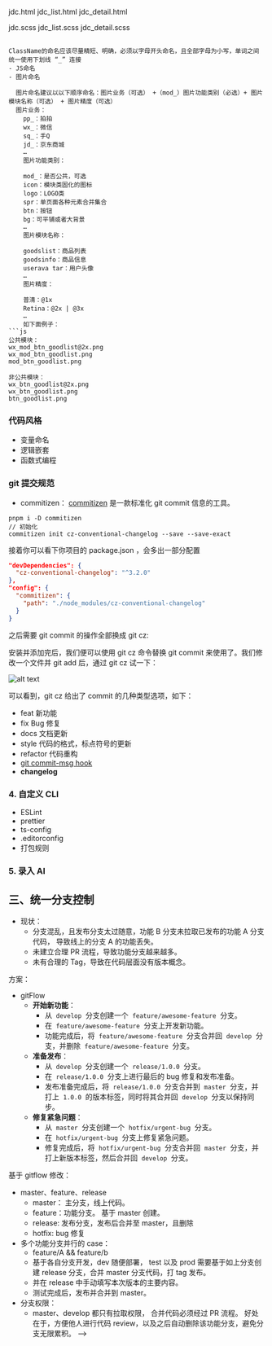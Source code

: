 <!-- # 前端规范
## 一、统一开发环境和工具
### 1. VSCode

- Settings
  ```json
  {
    // 1 formatOnSave
    "editor.formatOnSave": true,

    // 2 prettier
    "editor.defaultFormatter": "esbenp.prettier-vscode",

    // 3 eslint
    "editor.codeActionsOnSave": {
      "source.fixAll.eslint": "explicit"
    },
    "eslint.validate": [
      "javascript",
      "javascriptreact",
      "typescript",
      "typescriptreact",
      "vue",
      "react"
    ]
  }
  ```

- 插件
    - 格式校验
        - **ESLint**: 帮助你在开发过程中遵循代码规范，并能够在保存时自动修复问题。

        ```jsx
        // eslint.config.js  -- 项目必须
        export default [
          {
            rules: {
              semi: "error",
              "prefer-const": "error",
            },
          },
        ];
        ```

        - **Prettier - Code formatter**: 一个流行的代码格式化工具，能自动格式化你的代码，使之符合规范。

        ```jsx
        // .prettierrc.cjs  非必须
        // @see: https://www.prettier.cn
        ```

        - **EditorConfig for VS Code**：帮助开发者在不同的代码编辑器和 IDE 中维护一致的编码风格的工具。

        ```jsx
        // .editorconfig  -- 项目必须
        # Top-most EditorConfig file
        root = true

        [*]
        # 适用于所有文件类型
        indent_style = tab          # 使用空格进行缩进
        indent_size = 2             # 缩进大小为4个空格
        end_of_line = lf            # 使用 LF 作为行结束符
        charset = utf-8             # 字符集为 UTF-8
        trim_trailing_whitespace = true # 删除行尾空格
        insert_final_newline = true # 文件末尾插入换行符

        [*.md]
        # 对于 Markdown 文件
        trim_trailing_whitespace = false # 保留行尾空格
        ```

    - **代码补全**
        - **Vue - Official**: 为 Vue 3 提供更强大的语法支持。
        - **Tailwind CSS IntelliSense：** 为 Tailwind CSS 提供智能提示和自动补全。
        - **Auto Rename Tag**: 修改 HTML 或 JSX 标签时，自动同步修改配对的标签。
        - **Path Intellisense**: 自动补全文件路径，减少手动输入路径的错误。
        - **Auto Close Tag：**
        - **Code Spell Checker：**
        - **Path Autocomplete**
    - **其他**
        - **Bracket Pair Colorizer**: 为配对的括号上色，帮助你更容易识别括号的范围。
        - **Live Server**: 本地开发时自动刷新浏览器，方便预览效果。
        - **GitLens**: 提供 Git 相关信息的可视化，如代码的作者和提交历史。
        - **Fitten Code（一定要装）！！！：专业AI编码助手**

- **Code Snippets 代码片段**
    - **~~JavaScript (ES6) Code Snippets：~~**
    - **Vue 3 Snippets**
    - 自定义 **Snippets：**

        ```jsx
        // 1. Ctrl + Shift + P（Windows/Linux）或 Cmd + Shift + P（macOS）打开命令面板。
        // 2. 输入 Preferences: Configure User Snippets 并选择该选项。
        // 3. 可以选择一个现有语言的 Snippet 文件（如 JavaScript、TypeScript 或 Vue）或选择 New Global Snippets file 创建一个全局 Snippet 文件。
        // 4. Snippets 文件的格式是 JSON，使用以下结构添加新的代码片段：
        // 举例如下配置后。 新建vue文件，输入‘@’ 后tab键，文件将根据如下模版填充
        {
        	"Print to console": {
        			"scope": "vue,javascript,typescript",
        			"prefix": "@",
        			"body": [
        					"<template>",
        					"<div class='${1:container}'>",
        					"新内容",
        					"</div>",
        					"</template>",
        					"<script setup lang='ts'>",
        					"  ",
        					"</script>",
        					"<style lang='scss' scoped>",
        					"  ",
        					"</style>",
        			],
        			"description": "vue3"
        	}
        }
        ```

- **Launch Configuration**
    - 配置调试环境，比如调试 Node.js 或前端代码：

### 2. 命令行工具
::: tip 命令行和命令行解释器之间的关系
可以比作「用户界面」与「操作系统」的关系
- 在 Windows 上，常见的命令行解释器有 cmd.exe、PowerShell。
- 在 Unix/Linux 系统上，常见的命令行解释器包括 bash、zsh、sh、ksh。
:::

- 解释器：Zsh
    - Oh My Zsh
        - 插件：zsh-autosuggestions：提供命令自动建议，基于历史记录和常用命令。
        - 插件：Zsh-syntax-highlighting
        - git：显示 Git 状态提示并提供简化的 Git 命令。
- **NVM: 管理 Node.js 版本的工具。通过 NVM，你可以轻松地安装、切换和管理多个 Node.js 版本**
- NRM:   用于管理 NPM（Node Package Manager）镜像源的工具。
- **Git 别名**
    - 可以在各自命令行解释器的配置文件如 `~/.bashrc` 或 `~/.zshr`c 文件中添加常用 Git 别名，以提高效率。例如：

    ```jsx
    alias g='git'
    alias gs='git status'
    alias ga='git add'
    alias gc='git commit'
    alias gp='git push'
    alias gl='git log --oneline --graph --decorate'
    ...
    ```


### 3. chrome 插件

- 解除跨域限制并生成快捷方式。
    - windows: https://juejin.cn/post/7280435431328710716
    - mac: https://juejin.cn/post/6844903929520586766
- [FEHelper](https://github.com/zxlie/FeHelper): 前端助手
    - JSON 格式化：
    - API 测试：
    - 字符串处理：
    - 前端性能监测：
    - 其它工具：
- [octotree](https://www.octotree.io/)： GitHub 页面旁边添加一个树状文件结构视图，允许用户更方便地浏览和导航 GitHub 上的项目和文件。

### 4. 其他工具

- supervisor：node项目的自动重启和保持运行
- http-server: 零配置命令行 HTTP 服务器，用于在本地开发环境中快速提供静态文件。



## 二、统一风格
### 命名规范

- 文件结构命名
```js
// 文件命名
helloWorld
// 组件命名
HelloWorld.vue
```
- CSS命名
```js
<!-- HTML -->

jdc.html
jdc_list.html
jdc_detail.html

<!-- SASS -->

jdc.scss
jdc_list.scss
jdc_detail.scss

````

ClassName的命名应该尽量精短、明确，必须以字母开头命名，且全部字母为小写，单词之间统一使用下划线 “_” 连接
- JS命名
- 图片命名

  图片命名建议以以下顺序命名：图片业务（可选） +（mod_）图片功能类别（必选）+ 图片模块名称（可选） + 图片精度（可选）
  图片业务：
    pp_：拍拍
    wx_：微信
    sq_：手Q
    jd_：京东商城
    …
    图片功能类别：

    mod_：是否公共，可选
    icon：模块类固化的图标
    logo：LOGO类
    spr：单页面各种元素合并集合
    btn：按钮
    bg：可平铺或者大背景
    …
    图片模块名称：

    goodslist：商品列表
    goodsinfo：商品信息
    userava tar：用户头像
    …
    图片精度：

    普清：@1x
    Retina：@2x | @3x
    …
    如下面例子：
```js
公共模块：
wx_mod_btn_goodlist@2x.png
wx_mod_btn_goodlist.png
mod_btn_goodlist.png

非公共模块：
wx_btn_goodlist@2x.png
wx_btn_goodlist.png
btn_goodlist.png
````

### 代码风格

- 变量命名
- 逻辑嵌套
- 函数式编程

### git 提交规范

- commitizen： [commitizen](https://github.com/commitizen/cz-cli) 是一款标准化 git commit 信息的工具。

```shell
pnpm i -D commitizen
// 初始化
commitizen init cz-conventional-changelog --save --save-exact
```

接着你可以看下你项目的 package.json ，会多出一部分配置

```json
"devDependencies": {
  "cz-conventional-changelog": "^3.2.0"
},
"config": {
  "commitizen": {
    "path": "./node_modules/cz-conventional-changelog"
  }
}
```

之后需要 git commit 的操作全部换成 git cz:

安装并添加完后，我们便可以使用 git cz 命令替换 git commit 来使用了。我们修改一个文件并 git add 后，通过 git cz 试一下：

![alt text](image.png)

可以看到，git cz 给出了 commit 的几种类型选项，如下：

- feat 新功能
- fix Bug 修复
- docs 文档更新
- style 代码的格式，标点符号的更新
- refactor 代码重构
- [git commit-msg hook](https://github.com/typicode/husky)
- **changelog**

### **4. 自定义 CLI**

- ESLint
- prettier
- ts-config
- .editorconfig
- 打包规则

### **5. 录入 AI**

## 三、统一分支控制

- 现状：
  - 分支混乱，且发布分支太过随意，功能 B 分支未拉取已发布的功能 A 分支代码， 导致线上的分支 A 的功能丢失。
  - 未建立合理 PR 流程，导致功能分支越来越多。
  - 未有合理的 Tag，导致在代码层面没有版本概念。

方案：

- gitFlow
  - **开始新功能**：
    - 从  `develop`  分支创建一个  `feature/awesome-feature`  分支。
    - 在  `feature/awesome-feature`  分支上开发新功能。
    - 功能完成后，将  `feature/awesome-feature`  分支合并回  `develop`  分支，并删除  `feature/awesome-feature`  分支。
  - **准备发布**：
    - 从  `develop`  分支创建一个  `release/1.0.0`  分支。
    - 在  `release/1.0.0`  分支上进行最后的 bug 修复和发布准备。
    - 发布准备完成后，将  `release/1.0.0`  分支合并到  `master`  分支，并打上  `1.0.0`  的版本标签，同时将其合并回  `develop`  分支以保持同步。
  - **修复紧急问题**：
    - 从  `master`  分支创建一个  `hotfix/urgent-bug`  分支。
    - 在  `hotfix/urgent-bug`  分支上修复紧急问题。
    - 修复完成后，将  `hotfix/urgent-bug`  分支合并回  `master`  分支，并打上新版本标签，然后合并回  `develop`  分支。

基于 gitflow 修改：

- master、feature、release
  - master： 主分支，线上代码。
  - feature：功能分支。 基于 master 创建。
  - release: 发布分支，发布后合并至 master，且删除
  - hotfix: bug 修复
- 多个功能分支并行的 case：
  - feature/A && feature/b
  - 基于各自分支开发，dev 随便部署， test 以及 prod 需要基于如上分支创建 release 分支，合并 master 分支代码，打 tag 发布。
  - 并在 release 中手动填写本次版本的主要内容。
  - 测试完成后，发布并合并到 master。
- 分支权限：
  - master、develop 都只有拉取权限， 合并代码必须经过 PR 流程。 好处在于，方便他人进行代码 review，以及之后自动删除该功能分支，避免分支无限累积。 -->

